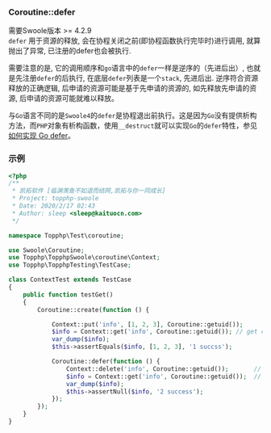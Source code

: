 ### Coroutine::defer

需要Swoole版本 &gt;= 4.2.9  
`defer` 用于资源的释放, 会在协程关闭之前\(即协程函数执行完毕时\)进行调用, 就算抛出了异常, 已注册的defer也会被执行.

需要注意的是, 它的调用顺序和`go`语言中的`defer`一样是逆序的（先进后出）, 也就是先注册`defer`的后执行, 在底层`defer`列表是一个`stack`, 先进后出. 逆序符合资源释放的正确逻辑, 后申请的资源可能是基于先申请的资源的, 如先释放先申请的资源, 后申请的资源可能就难以释放。

与`Go`语言不同的是`Swoole4`的`defer`是协程退出前执行。这是因为`Go`没有提供析构方法，而`PHP`对象有析构函数，使用`__destruct`就可以实现`Go`的`defer`特性，参见[如何实现 Go defer](https://wiki.swoole.com/wiki/page/p-go_defer.html)。

### 示例
```php
<?php
/**
 * 凯拓软件 [临渊羡鱼不如退而结网,凯拓与你一同成长]
 * Project: topphp-swoole
 * Date: 2020/2/17 02:43
 * Author: sleep <sleep@kaituocn.com>
 */

namespace Topphp\Test\coroutine;

use Swoole\Coroutine;
use Topphp\TopphpSwoole\coroutine\Context;
use Topphp\TopphpTesting\TestCase;

class ContextTest extends TestCase
{
    public function testGet()
    {
        Coroutine::create(function () {

            Context::put('info', [1, 2, 3], Coroutine::getuid());
            $info = Context::get('info', Coroutine::getuid()); // get context of this coroutine
            var_dump($info);
            $this->assertEquals($info, [1, 2, 3], '1 succss');

            Coroutine::defer(function () {
                Context::delete('info', Coroutine::getuid());       // delete
                $info = Context::get('info', Coroutine::getuid());  // get context of this coroutine
                var_dump($info);
                $this->assertNull($info, '2 success');
            });
        });
    }
}

```


